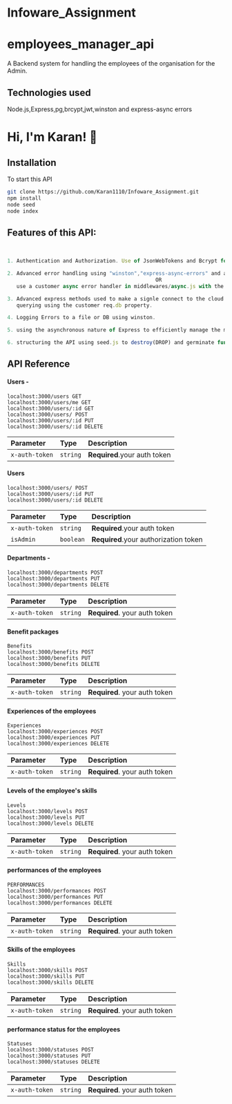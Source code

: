 # Infoware_Assignment

# employees_manager_api
A Backend system for handling the employees of the organisation for the Admin.
## Technologies used

Node.js,Express,pg,brcypt,jwt,winston and express-async errors


# Hi, I'm Karan! 👋


## Installation

To start this API
```bash
git clone https://github.com/Karan1110/Infoware_Assignment.git
npm install
node seed
node index
```
    
##   Features of this API: 

```javascript
       

1. Authentication and Authorization. Use of JsonWebTokens and Bcrypt for auth and hashing the passwords.

2. Advanced error handling using "winston","express-async-errors" and a customer error middleware 
                                                OR
   use a customer async error handler in middlewares/async.js with the customer error middleware.

3. Advanced express methods used to make a signle connect to the cloud hosted Database to access the db for 
   querying using the customer req.db property.

4. Logging Errors to a file or DB using winston.

5. using the asynchronous nature of Express to efficiently manage the middleware pipeline.

6. structuring the API using seed.js to destroy(DROP) and germinate function to create tables with validatinons.
```


## API Reference

#### Users - 

```http
localhost:3000/users GET
localhost:3000/users/me GET
localhost:3000/users/:id GET
localhost:3000/users/ POST
localhost:3000/users/:id PUT
localhost:3000/users/:id DELETE 
```

| Parameter | Type     | Description                |
| :-------- | :------- | :------------------------- |
| `x-auth-token` | `string` | **Required**.your auth token |

####  Users
```http
localhost:3000/users/ POST
localhost:3000/users/:id PUT
localhost:3000/users/:id DELETE 
```

| Parameter | Type     | Description                |
| :-------- | :------- | :------------------------- |
| `x-auth-token` | `string` | **Required**.your auth token |
| `isAdmin` | `boolean` | **Required**.your authorization token |

#### Departments  -

```http
localhost:3000/departments POST
localhost:3000/departments PUT
localhost:3000/departments DELETE
```

| Parameter | Type     | Description                       |
| :-------- | :------- | :-------------------------------- |
| `x-auth-token`      | `string` | **Required**. your auth token |

#### Benefit packages
```http
Benefits
localhost:3000/benefits POST
localhost:3000/benefits PUT
localhost:3000/benefits DELETE
```

| Parameter | Type     | Description                       |
| :-------- | :------- | :-------------------------------- |
| `x-auth-token`      | `string` | **Required**. your auth token |

#### Experiences of the employees
```http
Experiences
localhost:3000/experiences POST
localhost:3000/experiences PUT
localhost:3000/experiences DELETE

```

| Parameter | Type     | Description                       |
| :-------- | :------- | :-------------------------------- |
| `x-auth-token`      | `string` | **Required**. your auth token |

#### Levels of the employee's skills
```http
Levels
localhost:3000/levels POST
localhost:3000/levels PUT
localhost:3000/levels DELETE
```

| Parameter | Type     | Description                       |
| :-------- | :------- | :-------------------------------- |
| `x-auth-token`      | `string` | **Required**. your auth token |

#### performances of the employees
```http
PERFORMANCES
localhost:3000/performances POST
localhost:3000/performances PUT
localhost:3000/performances DELETE
```

| Parameter | Type     | Description                       |
| :-------- | :------- | :-------------------------------- |
| `x-auth-token`      | `string` | **Required**. your auth token |

#### Skills of the employees

```http
Skills
localhost:3000/skills POST
localhost:3000/skills PUT
localhost:3000/skills DELETE
```

| Parameter | Type     | Description                       |
| :-------- | :------- | :-------------------------------- |
| `x-auth-token`      | `string` | **Required**. your auth token |

#### performance status for the employees

```http
Statuses
localhost:3000/statuses POST
localhost:3000/statuses PUT
localhost:3000/statuses DELETE
```

| Parameter | Type     | Description                       |
| :-------- | :------- | :-------------------------------- |
| `x-auth-token`      | `string` | **Required**. your auth token |


